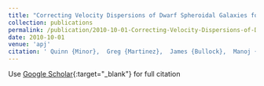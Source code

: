 ```yaml
---
title: "Correcting Velocity Dispersions of Dwarf Spheroidal Galaxies for Binary Orbital Motion"
collection: publications
permalink: /publication/2010-10-01-Correcting-Velocity-Dispersions-of-Dwarf-Spheroidal-Galaxies-for-Binary-Orbital-Motion
date: 2010-10-01
venue: 'apj'
citation: ' Quinn {Minor},  Greg {Martinez},  James {Bullock},  Manoj {Kaplinghat},  Ryan {Trainor}, &quot;Correcting Velocity Dispersions of Dwarf Spheroidal Galaxies for Binary Orbital Motion.&quot; apj, 2010.'
---
```

Use [Google Scholar](https://scholar.google.com/scholar?q=Correcting+Velocity+Dispersions+of+Dwarf+Spheroidal+Galaxies+for+Binary+Orbital+Motion){:target="_blank"} for full citation
